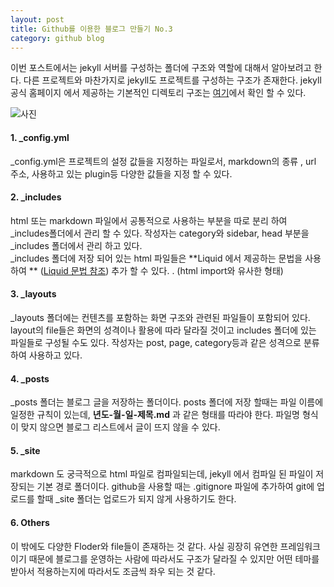 ```yaml
---
layout: post
title: Github를 이용한 블로그 만들기 No.3
category: github blog
---
```


이번 포스트에서는 jekyll 서버를 구성하는 폴더에 구조와 역할에 대해서 알아보려고 한다. 다른 프로젝트와 마찬가지로 jekyll도 프로젝트를 구성하는 구조가 존재한다.  jekyll 공식 홈페이지 에서 제공하는 기본적인 디렉토리 구조는 [여기](https://jekyllrb-ko.github.io/docs/structure/)에서 확인 할 수 있다.   

![사진](https://bearshub.github.io/assets/img/github/structfolder.png)


#### 1. _config.yml
_config.yml은 프로젝트의 설정 값들을 지정하는 파일로서, markdown의 종류 , url 주소, 사용하고 있는 plugin등 다양한 값들을 지정 할 수 있다. 

#### 2. _includes
html 또는 markdown 파일에서 공통적으로 사용하는 부분을 따로 분리 하여 _includes폴더에서 관리 할 수 있다. 작성자는 category와 sidebar, head 부분을 _includes 폴더에서 관리 하고 있다.  
_includes 폴더에 저장 되어 있는 html 파일들은  **Liquid 에서 제공하는 문법을 사용하여 ** ([Liquid 문법 참조](https://goodgid.github.io/What-is-Liquid-Grammer/)) 추가 할 수 있다. .  (html import와 유사한 형태)

#### 3. _layouts
_layouts 폴더에는 컨텐츠를 포함하는 화면 구조와 관련된 파일들이 포함되어 있다. layout의 file들은 화면의 성격이나 활용에 따라 달라질 것이고 includes 폴더에 있는 파일들로 구성될 수도 있다. 작성자는 post, page, category등과 같은 성격으로 분류하여 사용하고 있다. 

#### 4. _posts
_posts 폴더는 블로그 글을 저장하는 폴더이다. posts 폴더에 저장 할때는 파일 이름에 일정한 규칙이 있는데,  **년도-월-일-제목.md** 과 같은 형태를 따라야 한다. 파일명 형식이 맞지 않으면 블로그 리스트에서 글이 뜨지 않을 수 있다. 

#### 5. _site
markdown 도 궁극적으로 html 파일로 컴파일되는데, jekyll 에서 컴파일 된 파일이 저장되는 기본 경로 폴더이다. github을 사용할 때는 .gitignore 파일에 추가하여 git에 업로드를 할때 _site 폴더는 업로드가 되지 않게 사용하기도 한다. 

#### 6. Others 
이 밖에도 다양한 Floder와 file들이 존재하는 것 같다. 사실 굉장히 유연한 프레임워크 이기 때문에 블로그를 운영하는 사람에 따라서도 구조가 달라질 수 있지만 어떤 테마를 받아서 적용하는지에 따라서도 조금씩 좌우 되는 것 같다. 























